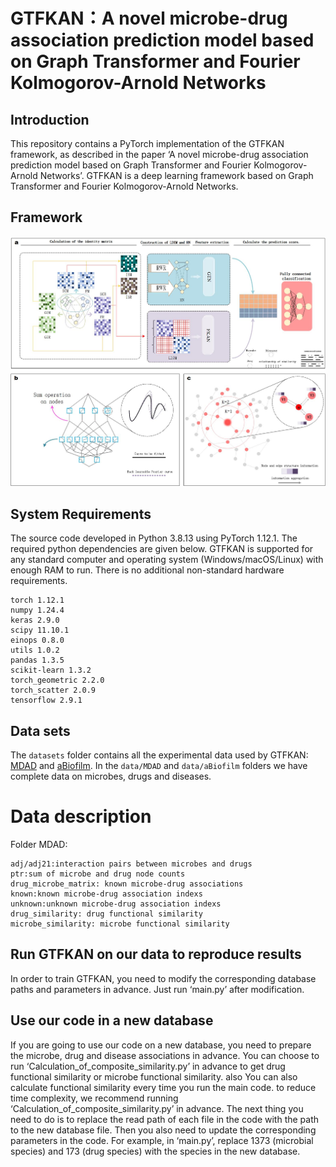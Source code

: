 # GTFKAN：A novel microbe-drug association prediction model based on Graph Transformer and Fourier Kolmogorov-Arnold Networks
## Introduction
This repository contains a PyTorch implementation of the GTFKAN framework, as described in the paper ‘A novel microbe-drug association prediction model based on Graph Transformer and Fourier Kolmogorov-Arnold Networks’. GTFKAN is a deep learning framework based on Graph Transformer and Fourier Kolmogorov-Arnold Networks.
## Framework
![GTFKAN](GTFKAN.jpg)
## System Requirements
The source code developed in Python 3.8.13 using PyTorch 1.12.1. The required python dependencies are given below. GTFKAN is supported for any standard computer and operating system (Windows/macOS/Linux) with enough RAM to run. There is no additional non-standard hardware requirements.

```
torch 1.12.1
numpy 1.24.4
keras 2.9.0
scipy 11.10.1
einops 0.8.0
utils 1.0.2
pandas 1.3.5
scikit-learn 1.3.2
torch_geometric 2.2.0
torch_scatter 2.0.9
tensorflow 2.9.1
```


## Data sets
The `datasets` folder contains all the experimental data used by GTFKAN: [MDAD](http://chengroup.cumt.edu.cn/MDAD) and [aBiofilm](http://bioinfo.imtech.res.in/manojk/abiofilm/). In the `data/MDAD` and `data/aBiofilm` folders we have complete data on microbes, drugs and diseases.


# Data description
Folder MDAD:<br>
```
adj/adj21:interaction pairs between microbes and drugs
ptr:sum of microbe and drug node counts
drug_microbe_matrix: known microbe-drug associations
known:known microbe-drug association indexs
unknown:unknown microbe-drug association indexs
drug_similarity: drug functional similarity
microbe_similarity: microbe functional similarity
```


## Run GTFKAN on our data to reproduce results
In order to train GTFKAN, you need to modify the corresponding database paths and parameters in advance. Just run ‘main.py’ after modification.


## Use our code in a new database
If you are going to use our code on a new database, you need to prepare the microbe, drug and disease associations in advance. You can choose to run ‘Calculation_of_composite_similarity.py’ in advance to get drug functional similarity or microbe functional similarity. also You can also calculate functional similarity every time you run the main code. to reduce time complexity, we recommend running ‘Calculation_of_composite_similarity.py’ in advance. The next thing you need to do is to replace the read path of each file in the code with the path to the new database file. Then you also need to update the corresponding parameters in the code. For example, in ‘main.py’, replace 1373 (microbial species) and 173 (drug species) with the species in the new database.

